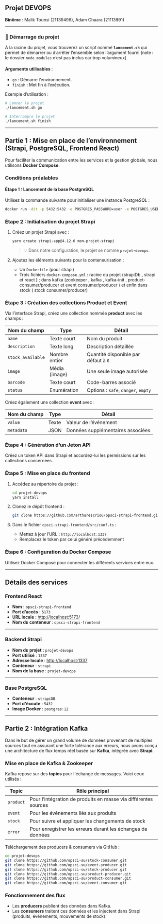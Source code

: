 ## Projet DEVOPS

**Binôme** : Malik Tounsi (21139496), Adam Chaara (21113891)

---

### 🚀 Démarrage du projet

À la racine du projet, vous trouverez un script nommé **`lancement.sh`** qui permet de démarrer ou d’arrêter l’ensemble selon l’argument fourni (note : le dossier `node_modules` n’est pas inclus car trop volumineux).

#### Arguments utilisables :

- `go` : Démarre l’environnement.
- `finish` : Met fin à l’exécution.

Exemple d’utilisation :

```bash
# Lancer le projet
./lancement.sh go

# Interrompre le projet
./lancement.sh finish
```

---

## Partie 1 : Mise en place de l’environnement (Strapi, PostgreSQL, Frontend React)

Pour faciliter la communication entre les services et la gestion globale, nous utilisons **Docker Compose**.

### Conditions préalables

#### Étape 1 : Lancement de la base PostgreSQL

Utilisez la commande suivante pour initialiser une instance PostgreSQL :

```bash
docker run -dit -p 5432:5432 -e POSTGRES_PASSWORD=user -e POSTGRES_USER=user --name strapiDB postgres:latest
```

### Étape 2 : Initialisation du projet Strapi

1. Créez un projet Strapi avec :

   ```bash
   yarn create strapi-app@4.12.0 mon-projet-strapi
   ```
   > 💡 Dans notre configuration, le projet se nomme **`projet-devops`**.

2. Ajoutez les éléments suivants pour la conteneurisation :
   - Un `Dockerfile` (pour strapi)
   - Trois fichiers `docker-compose.yml` : racine du projet (strapiDb , strapi et react ) ; dans kafka (zookeeper , kafka , kafka-init , product-consumer/producer et event consumer/producer ) et enfin dans stock ( stock consumer/producer)  
    

### Étape 3 : Création des collections **Product** et **Event**

Via l’interface Strapi, créez une collection nommée **product** avec les champs :

| Nom du champ        | Type          | Détail                                           |
|---------------------|---------------|--------------------------------------------------|
| `name`              | Texte court   | Nom du produit                                   |
| `description`       | Texte long    | Description détaillée                            |
| `stock_available`   | Nombre entier | Quantité disponible par défaut à `0`             |
| `image`             | Média (image) | Une seule image autorisée                        |
| `barcode`           | Texte court   | Code-barres associé                              |
| `status`            | Enumération   | Options : `safe`, `danger`, `empty`              |

Créez également une collection **event** avec :

| Nom du champ  | Type   | Détail                           |
|---------------|--------|----------------------------------|
| `value`       | Texte  | Valeur de l’événement            |
| `metadata`    | JSON   | Données supplémentaires associées |

### Étape 4 : Génération d’un **Jeton API**

Créez un token API dans Strapi et accordez-lui les permissions sur les collections concernées.

### Étape 5 : Mise en place du frontend

1. Accédez au répertoire du projet :

   ```bash
   cd projet-devops
   yarn install
   ```

2. Clonez le dépôt frontend :

   ```bash
   git clone https://github.com/arthurescriou/opsci-strapi-frontend.git
   ```

3. Dans le fichier `opsci-strapi-frontend/src/conf.ts` :
   - Mettez à jour l’URL : `http://localhost:1337`
   - Remplacez le token par celui généré précédemment

### Étape 6 : Configuration du Docker Compose

Utilisez Docker Compose pour connecter les différents services entre eux.

---

## Détails des services

### Frontend React

- **Nom** : `opsci-strapi-frontend`
- **Port d’accès** : `5173`
- **URL locale** : [http://localhost:5173/](http://localhost:5173/)
- **Nom du conteneur** : `opsci-strapi-frontend`

---

### Backend Strapi

- **Nom du projet** : `projet-devops`
- **Port utilisé** : `1337`
- **Adresse locale** : [http://localhost:1337](http://localhost:1337)
- **Conteneur** : `strapi`
- **Nom de la base** : `projet-devops`

---

### Base PostgreSQL

- **Conteneur** : `strapiDB`
- **Port d'écoute** : `5432`
- **Image Docker** : `postgres:12`

---

## Partie 2 : Intégration Kafka

Dans le but de gérer un grand volume de données provenant de multiples sources tout en assurant une forte tolérance aux erreurs, nous avons conçu une architecture de flux temps réel basée sur **Kafka**, intégrée avec **Strapi**.

### Mise en place de Kafka & Zookeeper

Kafka repose sur des **topics** pour l'échange de messages. Voici ceux utilisés :

| Topic     | Rôle principal                                                                        |
|-----------|----------------------------------------------------------------------------------------|
| `product` | Pour l’intégration de produits en masse via différentes sources                       |
| `event`   | Pour les événements liés aux produits                                                 |
| `stock`   | Pour suivre et appliquer les changements de stock                                     |
| `error`   | Pour enregistrer les erreurs durant les échanges de données                           |

Téléchargement des producers & consumers via GitHub :

```bash
cd projet-devops
git clone https://github.com/opsci-su/stock-consumer.git
git clone https://github.com/opsci-su/event-producer.git
git clone https://github.com/opsci-su/stock-producer.git
git clone https://github.com/opsci-su/product-producer.git
git clone https://github.com/opsci-su/product-consumer.git
git clone https://github.com/opsci-su/event-consumer.git
```

### Fonctionnement des flux

- Les **producers** publient des données dans Kafka.
- Les **consumers** traitent ces données et les injectent dans Strapi (produits, événements, mouvements de stock).
